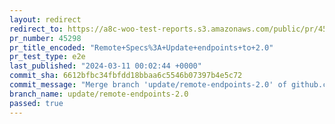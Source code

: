 ```yaml
---
layout: redirect
redirect_to: https://a8c-woo-test-reports.s3.amazonaws.com/public/pr/45298/e2e/index.html
pr_number: 45298
pr_title_encoded: "Remote+Specs%3A+Update+endpoints+to+2.0"
pr_test_type: e2e
last_published: "2024-03-11 00:02:44 +0000"
commit_sha: 6612bfbc34fbfdd18bbaa6c5546b07397b4e5c72
commit_message: "Merge branch 'update/remote-endpoints-2.0' of github.com:woocommerce/…"
branch_name: update/remote-endpoints-2.0
passed: true
---
```


